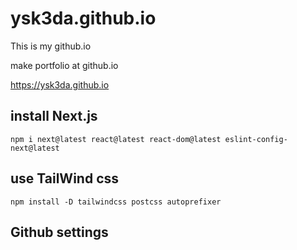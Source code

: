 # ysk3da.github.io

This is my github.io

make portfolio at github.io

https://ysk3da.github.io

## install Next.js

```shell
npm i next@latest react@latest react-dom@latest eslint-config-next@latest
```

## use TailWind css

```shell
npm install -D tailwindcss postcss autoprefixer
```

## Github settings

